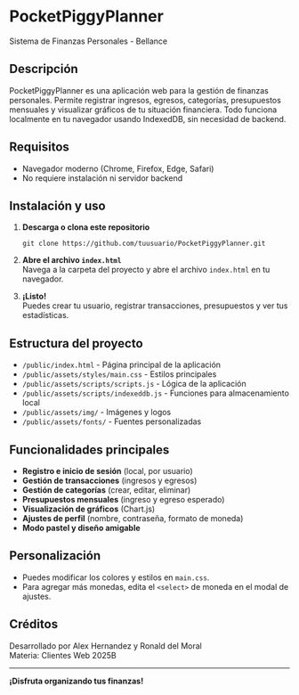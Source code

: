 # PocketPiggyPlanner

Sistema de Finanzas Personales - Bellance

## Descripción

PocketPiggyPlanner es una aplicación web para la gestión de finanzas personales. Permite registrar ingresos, egresos, categorías, presupuestos mensuales y visualizar gráficos de tu situación financiera. Todo funciona localmente en tu navegador usando IndexedDB, sin necesidad de backend.

## Requisitos

- Navegador moderno (Chrome, Firefox, Edge, Safari)
- No requiere instalación ni servidor backend

## Instalación y uso

1. **Descarga o clona este repositorio**  
   ```
   git clone https://github.com/tuusuario/PocketPiggyPlanner.git
   ```

2. **Abre el archivo `index.html`**  
   Navega a la carpeta del proyecto y abre el archivo `index.html` en tu navegador.

3. **¡Listo!**  
   Puedes crear tu usuario, registrar transacciones, presupuestos y ver tus estadísticas.

## Estructura del proyecto

- `/public/index.html` - Página principal de la aplicación
- `/public/assets/styles/main.css` - Estilos principales
- `/public/assets/scripts/scripts.js` - Lógica de la aplicación
- `/public/assets/scripts/indexeddb.js` - Funciones para almacenamiento local
- `/public/assets/img/` - Imágenes y logos
- `/public/assets/fonts/` - Fuentes personalizadas

## Funcionalidades principales

- **Registro e inicio de sesión** (local, por usuario)
- **Gestión de transacciones** (ingresos y egresos)
- **Gestión de categorías** (crear, editar, eliminar)
- **Presupuestos mensuales** (ingreso y egreso esperado)
- **Visualización de gráficos** (Chart.js)
- **Ajustes de perfil** (nombre, contraseña, formato de moneda)
- **Modo pastel y diseño amigable**

## Personalización

- Puedes modificar los colores y estilos en `main.css`.
- Para agregar más monedas, edita el `<select>` de moneda en el modal de ajustes.

## Créditos

Desarrollado por Alex Hernandez y Ronald del Moral  
Materia: Clientes Web 2025B

---

**¡Disfruta organizando tus finanzas!**